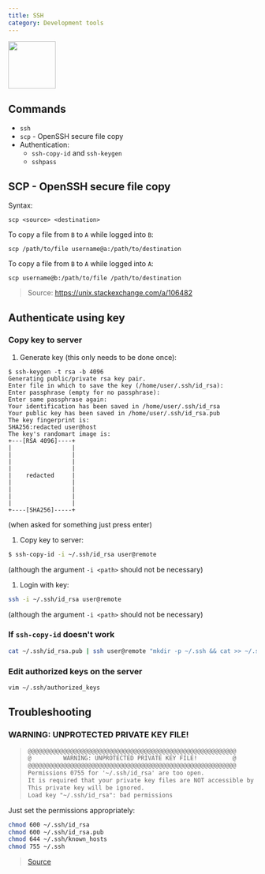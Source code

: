 ```yaml
---
title: SSH
category: Development tools
---
```


<img src="https://upload.wikimedia.org/wikipedia/commons/thumb/0/00/Unofficial_SSH_Logo.svg/2048px-Unofficial_SSH_Logo.svg.png" width="96">

## Commands

- `ssh`
- `scp` - OpenSSH secure file copy
- Authentication:
	- `ssh-copy-id` and `ssh-keygen`
	- `sshpass`

## SCP - OpenSSH secure file copy

Syntax:

```
scp <source> <destination>
```

To copy a file from `B` to `A` while logged into `B`:

```
scp /path/to/file username@a:/path/to/destination
```

To copy a file from `B` to `A` while logged into `A`:

```
scp username@b:/path/to/file /path/to/destination
```

> Source: https://unix.stackexchange.com/a/106482


## Authenticate using key

### Copy key to server

1. Generate key (this only needs to be done once):
```
$ ssh-keygen -t rsa -b 4096
Generating public/private rsa key pair.
Enter file in which to save the key (/home/user/.ssh/id_rsa):
Enter passphrase (empty for no passphrase):
Enter same passphrase again:
Your identification has been saved in /home/user/.ssh/id_rsa
Your public key has been saved in /home/user/.ssh/id_rsa.pub
The key fingerprint is:
SHA256:redacted user@host
The key's randomart image is:
+---[RSA 4096]----+
|                 |
|                 |
|                 |
|                 |
|    redacted     |
|                 |
|                 |
|                 |
|                 |
+----[SHA256]-----+
```
(when asked for something just press enter)

1. Copy key to server:
```bash
$ ssh-copy-id -i ~/.ssh/id_rsa user@remote
```
(although the argument `-i <path>` should not be necessary)

1. Login with key:
```bash
ssh -i ~/.ssh/id_rsa user@remote
```
(although the argument `-i <path>` should not be necessary)

### If `ssh-copy-id` doesn't work

```bash
cat ~/.ssh/id_rsa.pub | ssh user@remote "mkdir -p ~/.ssh && cat >> ~/.ssh/authorized_keys"
```

### Edit authorized keys on the server

```bash
vim ~/.ssh/authorized_keys
```

## Troubleshooting

### WARNING: UNPROTECTED PRIVATE KEY FILE!
> ```txt
> @@@@@@@@@@@@@@@@@@@@@@@@@@@@@@@@@@@@@@@@@@@@@@@@@@@@@@@@@@@
> @         WARNING: UNPROTECTED PRIVATE KEY FILE!          @
> @@@@@@@@@@@@@@@@@@@@@@@@@@@@@@@@@@@@@@@@@@@@@@@@@@@@@@@@@@@
> Permissions 0755 for '~/.ssh/id_rsa' are too open.
> It is required that your private key files are NOT accessible by others.
> This private key will be ignored.
> Load key "~/.ssh/id_rsa": bad permissions
> ```
Just set the permissions appropriately:
```bash
chmod 600 ~/.ssh/id_rsa
chmod 600 ~/.ssh/id_rsa.pub
chmod 644 ~/.ssh/known_hosts
chmod 755 ~/.ssh
```
> [Source](https://www.howtogeek.com/168119/fixing-warning-unprotected-private-key-file-on-linux/)